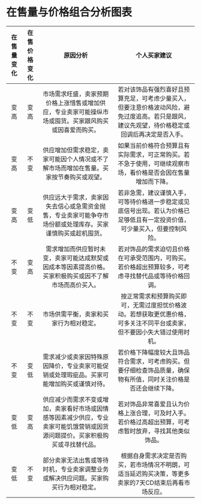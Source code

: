 # 在售量与价格组合分析图表

|在售量变化|在售价格变化|原因分析|个人买家建议|
|:--:|:--:|:--:|:--:|
|变高|变高|市场需求旺盛，卖家预期价格上涨惜售或增加供应，专业卖家可能操纵市场或囤货。买家跟风购买或因喜爱而购买。|若对该饰品有强烈喜好且预算充足，可考虑少量买入，但要注意价格波动风险，避免过度追高。若只是跟风，建议先观望，待价格稳定或回调后再决定是否入手。|
|变高|不变|供应增加但需求稳定，卖家可能因个人情况或不了解市场而增加在售量。买家按节奏购买或观望。|如果当前价格符合预算且有实际需求，可正常购买。若不急于使用，可继续观察市场，看价格是否会因在售量增加而下降。|
|变高|变低|供应远大于需求，卖家因失去信心或急需资金抛售，专业卖家可能争夺市场份额或处理库存。买家谨慎购买或趁机囤货。|若非急需，建议谨慎入手，可等待价格进一步稳定或见底信号出现。若认为价格已足够低且有一定投资价值，可少量买入，但要控制风险。|
|不变|变高|需求增加而供应暂时未变，卖家可能达成默契或因成本等因素提高价格。买家积极购买或因不了解市场而高价买入。|若对饰品的需求迫切且价格在可承受范围内，可购买。若价格超出预算较多，可考虑寻找替代品或等待价格回调。|
|不变|不变|市场供需平衡，卖家和买家行为相对稳定。|按正常需求和预算购买即可，无需过度担忧价格波动。若想获取更优惠价格，可多关注不同平台或卖家，但不要因小失大错过使用时机。|
|不变|变低|需求减少或卖家因特殊原因降价，专业卖家可能促销或处理瑕疵品。买家可能增加购买或谨慎对待。|若价格下降幅度较大且饰品符合需求，可考虑购买。但要仔细检查饰品质量，确保物有所值，同时关注价格是否还会继续下降。|
|变低|变高|供应减少而需求不变或增加，卖家看好市场或因情感等因素减少供应，专业卖家可能饥饿营销或因货源问题提价。买家积极购买或寻找替代品。|若对饰品非常喜爱且认为价格上涨合理，可及时入手。若价格过高超出预算，可考虑暂时放弃，寻找其他类似饰品。|
|变低|不变|部分卖家无法出售或等待时机，专业卖家调整业务或解决供应问题。买家购买行为相对稳定。|根据自身需求决定是否购买，若市场情况不明朗，可适当延迟购买决策，等更多卖家的7天CD结束后再看市场反应。|
